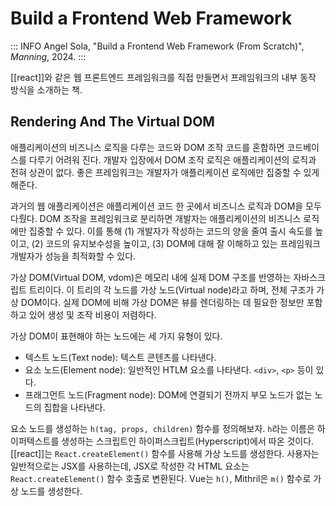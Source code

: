 # Build a Frontend Web Framework

::: INFO
Angel Sola, "Build a Frontend Web Framework (From Scratch)", _Manning_, 2024.
:::

[[react]]와 같은 웹 프론트엔드 프레임워크를 직접 만들면서 프레임워크의 내부 동작 방식을 소개하는 책.

## Rendering And The Virtual DOM

애플리케이션의 비즈니스 로직을 다루는 코드와 DOM 조작 코드를 혼합하면 코드베이스를 다루기 어려워 진다. 개발자 입장에서 DOM 조작 로직은 애플리케이션의 로직과 전혀 상관이 없다. 좋은 프레임워크는 개발자가 애플리케이션 로직에만 집중할 수 있게 해준다.

과거의 웹 애플리케이션은 애플리케이션 코드 한 곳에서 비즈니스 로직과 DOM을 모두 다뤘다. DOM 조작을 프레임워크로 분리하면 개발자는 애플리케이션의 비즈니스 로직에만 집중할 수 있다. 이를 통해 (1) 개발자가 작성하는 코드의 양을 줄여 출시 속도를 높이고, (2) 코드의 유지보수성을 높이고, (3) DOM에 대해 잘 이해하고 있는 프레임워크 개발자가 성능을 최적화할 수 있다.

가상 DOM(Virtual DOM, vdom)은 메모리 내에 실제 DOM 구조를 반영하는 자바스크립트 트리이다. 이 트리의 각 노드를 가상 노드(Virtual node)라고 하며, 전체 구조가 가상 DOM이다. 실제 DOM에 비해 가상 DOM은 뷰를 렌더링하는 데 필요한 정보만 포함하고 있어 생성 및 조작 비용이 저렴하다.

가상 DOM이 표현해야 하는 노드에는 세 가지 유형이 있다.

- 텍스트 노드(Text node): 텍스트 콘텐츠를 나타낸다.
- 요소 노드(Element node): 일반적인 HTLM 요소를 나타낸다. `<div>`, `<p>` 등이 있다.
- 프래그먼트 노드(Fragment node): DOM에 연결되기 전까지 부모 노드가 없는 노드의 집합을 나타낸다.

요소 노드를 생성하는 `h(tag, props, children)` 함수를 정의해보자. `h`라는 이름은 하이퍼텍스트를 생성하는 스크립트인 하이퍼스크립트(Hyperscript)에서 따온 것이다. [[react]]는 `React.createElement()` 함수를 사용해 가상 노드를 생성한다. 사용자는 일반적으로는 JSX를 사용하는데, JSX로 작성한 각 HTML 요소는 `React.createElement()` 함수 호출로 변환된다. Vue는 `h()`, Mithril은 `m()` 함수로 가상 노드를 생성한다.



